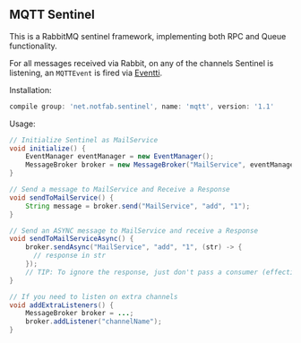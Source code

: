 ## MQTT Sentinel

This is a RabbitMQ sentinel framework, implementing both RPC and Queue functionality.

For all messages received via Rabbit, on any of the channels Sentinel is listening, an `MQTTEvent` is fired via 
[Eventti](https://github.com/Fabricio20/Eventti).

Installation:
```gradle
compile group: 'net.notfab.sentinel', name: 'mqtt', version: '1.1'
```

Usage:
```java
// Initialize Sentinel as MailService
void initialize() {
    EventManager eventManager = new EventManager();
    MessageBroker broker = new MessageBroker("MailService", eventManager);
}

// Send a message to MailService and Receive a Response
void sendToMailService() {
    String message = broker.send("MailService", "add", "1");
}

// Send an ASYNC message to MailService and receive a Response
void sendToMailServiceAsync() {
    broker.sendAsync("MailService", "add", "1", (str) -> {
      // response in str
    });
    // TIP: To ignore the response, just don't pass a consumer (effectively queueing a task).
}

// If you need to listen on extra channels
void addExtraListeners() {
    MessageBroker broker = ...;
    broker.addListener("channelName");
}
```